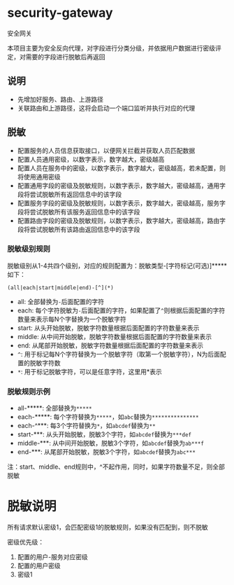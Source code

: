 # security-gateway
安全网关

本项目主要为安全反向代理，对字段进行分类分级，并依据用户数据进行密级评定，对需要的字段进行脱敏后再返回

## 说明

- 先增加好服务、路由、上游路径
- 关联路由和上游路径，这将会启动一个端口监听并执行对应的代理

## 脱敏

- 配置服务的人员信息获取接口，以便网关拦截并获取人员匹配数据
- 配置人员通用密级，以数字表示，数字越大，密级越高
- 配置人员在服务中的密级，以数字表示，数字越大，密级越高，若未配置，则将使用通用密级
- 配置通用字段的密级及脱敏规则，以数字表示，数字越大，密级越高，通用字段将尝试脱敏所有返回信息中的该字段
- 配置服务字段的密级及脱敏规则，以数字表示，数字越大，密级越高，服务字段将尝试脱敏所有该服务返回信息中的该字段
- 配置路由字段的密级及脱敏规则，以数字表示，数字越大，密级越高，路由字段将尝试脱敏所有该路由返回信息中的该字段

### 脱敏级别规则

脱敏级别从1-4共四个级别，对应的规则配置为：脱敏类型-[字符标记(可选)]*****  如下：

```
(all|each|start|middle|end)-[^](*)
```

- all: 全部替换为`-`后面配置的字符
- each: 每个字符脱敏为`-`后面配置的字符，如果配置了`^`则根据后面配置的字符数量来表示每N个字替换为一个脱敏字符
- start: 从头开始脱敏，脱敏字符数量根据后面配置的字符数量来表示
- middle: 从中间开始脱敏，脱敏字符数量根据后面配置的字符数量来表示
- end: 从尾部开始脱敏，脱敏字符数量根据后面配置的字符数量来表示
- `^`: 用于标记每N个字符替换为一个脱敏字符（取第一个脱敏字符），N为后面配置的脱敏字符数
- `*`: 用于标记脱敏字符，可以是任意字符，这里用*表示

### 脱敏规则示例

- all-*****: 全部替换为`*****`
- each-*****: 每个字符替换为`*****`，如`abc`替换为`***************`
- each-^***: 每3个字符替换为`*`，如`abcdef`替换为`**`
- start-***: 从头开始脱敏，脱敏3个字符，如`abcdef`替换为`***def`
- middle-***: 从中间开始脱敏，脱敏3个字符，如`abcdef`替换为`ab***f`
- end-***: 从尾部开始脱敏，脱敏3个字符，如`abcdef`替换为`abc***`

注：start、middle、end规则中，^不起作用，同时，如果字符数量不足，则全部脱敏

# 脱敏说明

所有请求默认密级1，会匹配密级1的脱敏规则，如果没有匹配到，则不脱敏

密级优先级：

1. 配置的用户-服务对应密级
2. 配置的用户密级
3. 密级1

